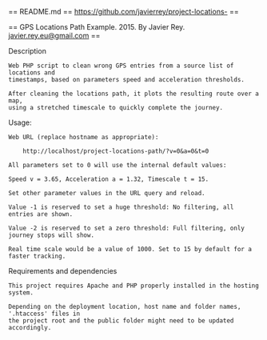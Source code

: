 == README.md == https://github.com/javierrey/project-locations- ==

== GPS Locations Path Example. 2015. By Javier Rey. javier.rey.eu@gmail.com ==

Description

    Web PHP script to clean wrong GPS entries from a source list of locations and
    timestamps, based on parameters speed and acceleration thresholds.

    After cleaning the locations path, it plots the resulting route over a map,
    using a stretched timescale to quickly complete the journey.

Usage:

    Web URL (replace hostname as appropriate):

        http://localhost/project-locations-path/?v=0&a=0&t=0

    All parameters set to 0 will use the internal default values:

    Speed v = 3.65, Acceleration a = 1.32, Timescale t = 15.

    Set other parameter values in the URL query and reload.

    Value -1 is reserved to set a huge threshold: No filtering, all entries are shown.

    Value -2 is reserved to set a zero threshold: Full filtering, only journey stops will show.

    Real time scale would be a value of 1000. Set to 15 by default for a faster tracking.

Requirements and dependencies

    This project requires Apache and PHP properly installed in the hosting system.

    Depending on the deployment location, host name and folder names, '.htaccess' files in
    the project root and the public folder might need to be updated accordingly.
